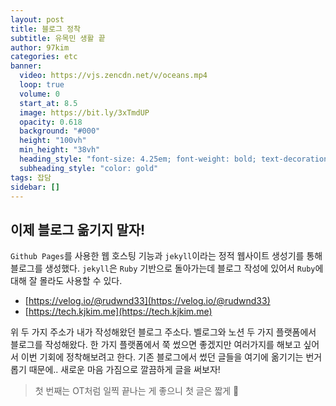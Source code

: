```yaml
---
layout: post
title: 블로그 정착
subtitle: 유목민 생활 끝
author: 97kim
categories: etc
banner:
  video: https://vjs.zencdn.net/v/oceans.mp4
  loop: true
  volume: 0
  start_at: 8.5
  image: https://bit.ly/3xTmdUP
  opacity: 0.618
  background: "#000"
  height: "100vh"
  min_height: "38vh"
  heading_style: "font-size: 4.25em; font-weight: bold; text-decoration: underline"
  subheading_style: "color: gold"
tags: 잡담
sidebar: []
---
```


## 이제 블로그 옮기지 말자!

`Github Pages`를 사용한 웹 호스팅 기능과 `jekyll`이라는 정적 웹사이트 생성기를 통해 블로그를 생성했다. `jekyll`은 `Ruby` 기반으로 돌아가는데 블로그 작성에 있어서 `Ruby`에 대해 잘 몰라도 사용할 수 있다.

- [https://velog.io/@rudwnd33](https://velog.io/@rudwnd33)
- [https://tech.kjkim.me](https://tech.kjkim.me)

위 두 가지 주소가 내가 작성해왔던 블로그 주소다. 벨로그와 노션 두 가지 플랫폼에서 블로그를 작성해왔다. 한 가지 플랫폼에서 쭉 썼으면 좋겠지만 여러가지를 해보고 싶어서 이번 기회에 정착해보려고 한다.
기존 블로그에서 썼던 글들을 여기에 옮기기는 번거롭기 때문에.. 새로운 마음 가짐으로 깔끔하게 글을 써보자!

> 첫 번째는 OT처럼 일찍 끝나는 게 좋으니 첫 글은 짧게 🤣
